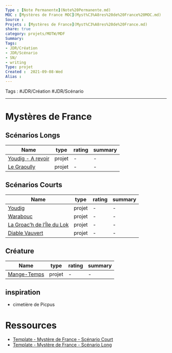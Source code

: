 ```yaml
---
Type : [Note Permanente](Note%20Permanente.md)
MOC : [Mystères de France MOC](Myst%C3%A8res%20de%20France%20MOC.md)
Source :
Projets : [Mystères de France](Myst%C3%A8res%20de%20France.md)
share: true 
category: projets/MOTW/MDF
Summary: 
Tags:
- JDR/Création 
- JDR/Scénario
- SN/
- writing
Type: projet
Created :  2021-09-08-Wed
Alias :
---
```


Tags : #JDR/Création #JDR/Scénario

***
# Mystères de France

## Scénarios Longs
| Name                                                                              | type   | rating | summary |
| --------------------------------------------------------------------------------- | ------ | ------ | ------- |
| [Youdig - A revoir](./long/Youdig%20-%20A%20revoir.md) | projet | \-     | \-      |
| [Le Graoully](./long/Le%20Graoully.md)             | projet | \-     | \-      |



## Scénarios Courts
| Name                                                                                                 | type   | rating | summary |
| ---------------------------------------------------------------------------------------------------- | ------ | ------ | ------- |
| [Youdig](./court/Youdig.md)                                         | projet | \-     | \-      |
| [Warabouc](./court/Warabouc.md)                                     | projet | \-     | \-      |
| [La Groac’h de l’Île du Lok](./court/La%20Groac%E2%80%99h%20de%20l%E2%80%99%C3%8Ele%20du%20Lok.md) | projet | \-     | \-      |
| [Diable Vauvert](./court/Diable%20Vauvert.md)                         | projet | \-     | \-      |


## Créature
| Name                                                                       | type   | rating | summary |
| -------------------------------------------------------------------------- | ------ | ------ | ------- |
| [Mange-Temps](./monstre/Mange-Temps.md) | projet | \-     | \-      |



## inspiration 
- cimetière de Picpus

# Ressources
- [Template - Mystère de France - Scénario Court](Template%20-%20Myst%C3%A8re%20de%20France%20-%20Sc%C3%A9nario%20Court)
- [Template - Mystère de France - Scénario Long](Template%20-%20Myst%C3%A8re%20de%20France%20-%20Sc%C3%A9nario%20Long)

